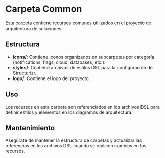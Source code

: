 # Carpeta Common

Esta carpeta contiene recursos comunes utilizados en el proyecto de arquitectura de soluciones.

## Estructura

- **icons/**: Contiene iconos organizados en subcarpetas por categoría (notifications, flags, cloud, databases, etc.).
- **styles/**: Contiene archivos de estilos DSL para la configuración de Structurizr.
- **logo/**: Contiene el logo del proyecto.

## Uso

Los recursos en esta carpeta son referenciados en los archivos DSL para definir estilos y elementos en los diagramas de arquitectura.

## Mantenimiento

Asegúrate de mantener la estructura de carpetas y actualizar las referencias en los archivos DSL cuando se realicen cambios en los recursos.